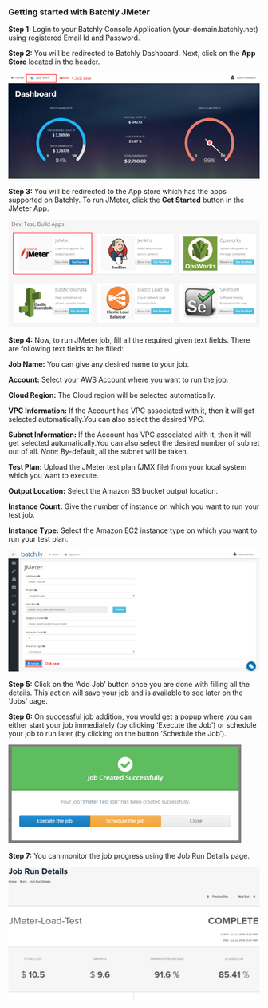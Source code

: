 ### Getting started with Batchly JMeter

**Step 1:**  Login to your Batchly Console Application (your-domain.batchly.net) using registered Email Id and Password.

**Step 2:** You will be redirected to Batchly Dashboard. Next, click on the **App Store** located in the header.

![jmeter](../img/jmeter1.png)

**Step 3:** You will be redirected to the App store which has the apps supported on Batchly. To run JMeter, click the **Get Started** button in the JMeter App.

![jmeter](../img/jmeter2.png)

**Step 4:** Now, to run JMeter job, fill all the required given text fields. There are following text fields to be filled: 

**Job Name:** You can give any desired name to your job.

**Account:** Select your AWS Account where you want to run the job.

**Cloud Region:**  The Cloud region will be selected automatically. 

**VPC Information:** If the Account has VPC associated with it, then it will get selected automatically.You can also select the desired VPC.

**Subnet Information:** If the Account has VPC associated with it, then it will get selected automatically.You can also select the desired number of subnet out of all. 
*Note:* By-default, all the subnet will be taken.

**Test Plan:** Upload the JMeter test plan (JMX file) from your local system which you want to execute.

**Output Location:** Select the Amazon S3 bucket output location.

**Instance Count:** Give the number of instance on which you want to run your test job.

**Instance Type:** Select the Amazon EC2 instance type on which you want to run your test plan.

![jmeter](../img/jmeter3.png)

**Step 5:** Click on the ‘Add Job’ button once you are done with filling all the details. This action will save your job and is available to see later on the ‘Jobs’ page.

**Step 6:** On successful job addition, you would get a popup where you can either start your job immediately (by clicking ‘Execute the Job’) or schedule your job to run later (by clicking on the button ‘Schedule the Job’).

![jmeter](../img/jmeter4.png)

**Step 7:** You can monitor the job progress using the Job Run Details page.

![jmeter](../img/jmeter5.png)

